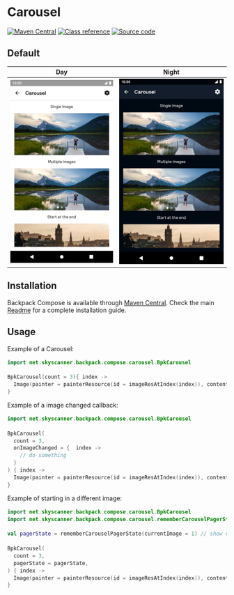 # Carousel

[![Maven Central](https://img.shields.io/maven-central/v/net.skyscanner.backpack/backpack-compose)](https://search.maven.org/artifact/net.skyscanner.backpack/backpack-compose)
[![Class reference](https://img.shields.io/badge/Class%20reference-Android-blue)](https://backpack.github.io/android/backpack-compose/net.skyscanner.backpack.compose.carousel)
[![Source code](https://img.shields.io/badge/Source%20code-GitHub-lightgrey)](https://github.com/Skyscanner/backpack-android/tree/main/backpack-compose/src/main/kotlin/net/skyscanner/backpack/compose/carousel)

## Default

| Day | Night |
| --- | --- |
| <img src="https://raw.githubusercontent.com/Skyscanner/backpack-android/main/docs/compose/Carousel/screenshots/default.png" alt="Carousel component" width="375" /> | <img src="https://raw.githubusercontent.com/Skyscanner/backpack-android/main/docs/compose/Carousel/screenshots/default_dm.png" alt="Carousel component - dark mode" width="375" /> |

## Installation

Backpack Compose is available through [Maven Central](https://search.maven.org/artifact/net.skyscanner.backpack/backpack-compose). Check the main [Readme](https://github.com/skyscanner/backpack-android#installation) for a complete installation guide.

## Usage

Example of a Carousel:

```Kotlin
import net.skyscanner.backpack.compose.carousel.BpkCarousel

BpkCarousel(count = 3){ index ->
  Image(painter = painterResource(id = imageResAtIndex(index)), contentDescription = "")
}
```

Example of a image changed callback:

```Kotlin
import net.skyscanner.backpack.compose.carousel.BpkCarousel

BpkCarousel(
  count = 3,
  onImageChanged = {  index ->
    // do something
  }
) { index ->
  Image(painter = painterResource(id = imageResAtIndex(index)), contentDescription = "")
}
```

Example of starting in a different image:

```Kotlin
import net.skyscanner.backpack.compose.carousel.BpkCarousel
import net.skyscanner.backpack.compose.carousel.rememberCarouselPagerState

val pagerState = rememberCarouselPagerState(currentImage = 1) // show carousel with image index 1

BpkCarousel(
  count = 3,
  pagerState = pagerState,
) { index ->
  Image(painter = painterResource(id = imageResAtIndex(index)), contentDescription = "")
}
```